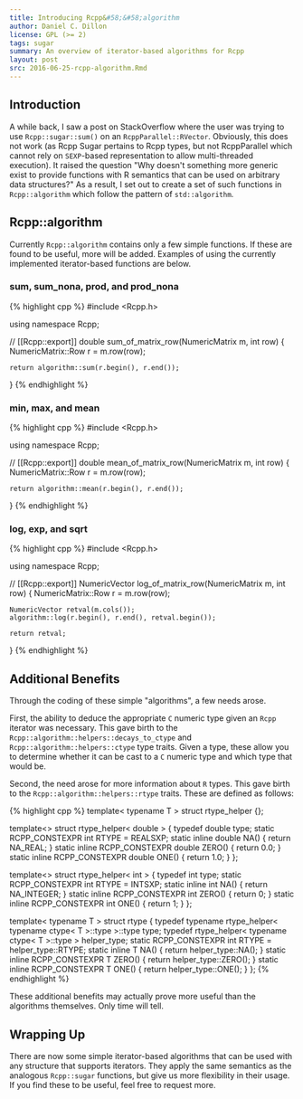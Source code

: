 ```yaml
---
title: Introducing Rcpp&#58;&#58;algorithm
author: Daniel C. Dillon
license: GPL (>= 2)
tags: sugar
summary: An overview of iterator-based algorithms for Rcpp
layout: post
src: 2016-06-25-rcpp-algorithm.Rmd
---
```


## Introduction

A while back, I saw a post on StackOverflow where the user was trying to use
`Rcpp::sugar::sum()` on an `RcppParallel::RVector`.  Obviously, this does not
work (as Rcpp Sugar pertains to Rcpp types, but not RcppParallel which cannot
rely on `SEXP`-based representation to allow multi-threaded execution). It
raised the question "Why doesn't something more generic exist to 
provide functions with R semantics that can be used on arbitrary data
structures?"  As a result, I set out to create a set of such functions
in `Rcpp::algorithm` which follow the pattern of `std::algorithm`.

## Rcpp::algorithm

Currently `Rcpp::algorithm` contains only a few simple
functions. If these are found to be useful, more will be added.  Examples
of using the currently implemented iterator-based functions are below.

### sum, sum\_nona, prod, and prod\_nona

{% highlight cpp %}
#include <Rcpp.h>

using namespace Rcpp;

// [[Rcpp::export]]
double sum_of_matrix_row(NumericMatrix m, int row) {
    NumericMatrix::Row r = m.row(row);

    return algorithm::sum(r.begin(), r.end());
}
{% endhighlight %}

### min, max, and mean

{% highlight cpp %}
#include <Rcpp.h>

using namespace Rcpp;

// [[Rcpp::export]]
double mean_of_matrix_row(NumericMatrix m, int row) {
    NumericMatrix::Row r = m.row(row);

    return algorithm::mean(r.begin(), r.end());
}
{% endhighlight %}

### log, exp, and sqrt

{% highlight cpp %}
#include <Rcpp.h>

using namespace Rcpp;

// [[Rcpp::export]]
NumericVector log_of_matrix_row(NumericMatrix m, int row) {
    NumericMatrix::Row r = m.row(row);

    NumericVector retval(m.cols());
    algorithm::log(r.begin(), r.end(), retval.begin());

    return retval;
}
{% endhighlight %}

## Additional Benefits
Through the coding of these simple "algorithms", a few needs arose.

First, the ability to deduce the appropriate `C` numeric type given an `Rcpp`
iterator was necessary.  This gave birth to the
`Rcpp::algorithm::helpers::decays_to_ctype` and
`Rcpp::algorithm::helpers::ctype` type traits.  Given a type, these allow you
to determine whether it can be cast to a `C` numeric type and which type that
would be.

Second, the need arose for more information about `R` types.  This gave birth
to the `Rcpp::algorithm::helpers::rtype` traits.  These are defined as
follows:


{% highlight cpp %}
template< typename T >
struct rtype_helper {};

template<>
struct rtype_helper< double > {
    typedef double type;
    static RCPP_CONSTEXPR int RTYPE = REALSXP;
    static inline double NA() { return NA_REAL; }
    static inline RCPP_CONSTEXPR double ZERO() { return 0.0; }
    static inline RCPP_CONSTEXPR double ONE() { return 1.0; }
};

template<>
struct rtype_helper< int > {
    typedef int type;
    static RCPP_CONSTEXPR int RTYPE = INTSXP;
    static inline int NA() { return NA_INTEGER; }
    static inline RCPP_CONSTEXPR int ZERO() { return 0; }
    static inline RCPP_CONSTEXPR int ONE() { return 1; }
};

template< typename T >
struct rtype {
    typedef typename rtype_helper< typename ctype< T >::type >::type type;
    typedef rtype_helper< typename ctype< T >::type > helper_type;
    static RCPP_CONSTEXPR int RTYPE = helper_type::RTYPE;
    static inline T NA() { return helper_type::NA(); }
    static inline RCPP_CONSTEXPR T ZERO() { return helper_type::ZERO(); }
    static inline RCPP_CONSTEXPR T ONE() { return helper_type::ONE(); }
};
{% endhighlight %}

These additional benefits may actually prove more useful than the algorithms
themselves.  Only time will tell.

## Wrapping Up

There are now some simple iterator-based algorithms that can be used with any
structure that supports iterators.  They apply the same semantics as the
analogous `Rcpp::sugar` functions, but give us more flexibility in their
usage.  If you find these to be useful, feel free to request more.
